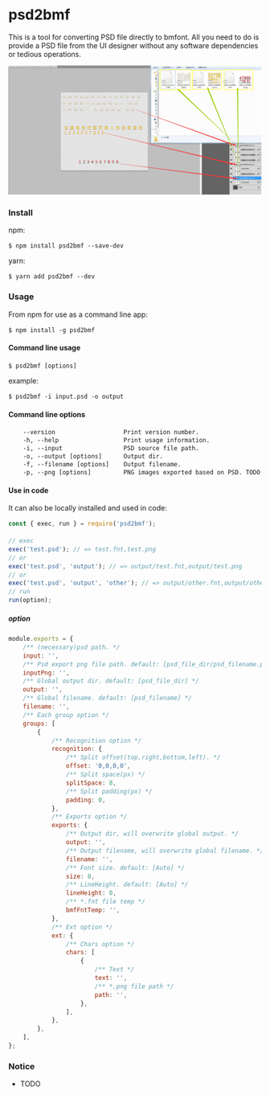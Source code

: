 # psd2bmf

This is a tool for converting PSD file directly to bmfont. All you need to do is provide a PSD file from the UI designer without any software dependencies or tedious operations.

[example-img]: docs/demo.jpg

![example][example-img]

### Install

npm:

```shell
$ npm install psd2bmf --save-dev
```

yarn:

```shell
$ yarn add psd2bmf --dev
```

### Usage

From npm for use as a command line app:

```shell
$ npm install -g psd2bmf
```

#### Command line usage

```shell
$ psd2bmf [options]
```

example:

```shell
$ psd2bmf -i input.psd -o output
```

#### Command line options

```
    --version               	Print version number.
    -h, --help                  Print usage information.
    -i, --input                 PSD source file path.
    -o, --output [options]   	Output dir.
    -f, --filename [options]    Output filename.
    -p, --png [options]        	PNG images exported based on PSD. TODO
```

#### Use in code

It can also be locally installed and used in code:

```javascript
const { exec, run } = require('psd2bmf');

// exec
exec('test.psd'); // => test.fnt,test.png
// or
exec('test.psd', 'output'); // => output/test.fnt,output/test.png
// or
exec('test.psd', 'output', 'other'); // => output/other.fnt,output/other.png
// run
run(option);
```

##### option

```javascript
module.exports = {
	/** (necessary)psd path. */
	input: '',
	/** Psd export png file path. default: [psd_file_dir/psd_filename.png] */
	inputPng: '',
	/** Global output dir. default: [psd_file_dir] */
	output: '',
	/** Global filename. default: [psd_filename] */
	filename: '',
	/** Each group option */
	groups: [
		{
			/** Recognition option */
			recognition: {
				/** Split offset(top,right,bottom,left). */
				offset: '0,0,0,0',
				/** Split space(px) */
				splitSpace: 8,
				/** Split padding(px) */
				padding: 0,
			},
			/** Exports option */
			exports: {
				/** Output dir, will overwrite global output. */
				output: '',
				/** Output filename, will overwrite global filename. */
				filename: '',
				/** Font size. default: [Auto] */
				size: 0,
				/** LineHeight. default: [Auto] */
				lineHeight: 0,
				/** *.fnt file temp */
				bmfFntTemp: '',
			},
			/** Ext option */
			ext: {
				/** Chars option */
				chars: [
					{
						/** Text */
						text: '',
						/** *.png file path */
						path: '',
					},
				],
			},
		},
	],
};
```

### Notice

-   TODO
